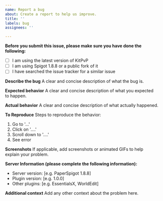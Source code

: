 ```yaml
---
name: Report a bug
about: Create a report to help us improve.
title: ''
labels: bug
assignees: ''

---
```


**Before you submit this issue, please make sure you have done the following:**
- [ ] I am using the latest version of KitPvP
- [ ] I am using Spigot 1.8.8 or a public fork of it
- [ ] I have searched the issue tracker for a similar issue

**Describe the bug**
A clear and concise description of what the bug is.

**Expected behavior**
A clear and concise description of what you expected to happen.

**Actual behavior**
A clear and concise description of what actually happened.

**To Reproduce**
Steps to reproduce the behavior:
1. Go to '...'
2. Click on '....'
3. Scroll down to '....'
4. See error

**Screenshots**
If applicable, add screenshots or animated GIFs to help explain your problem.

**Server Information (please complete the following information):**
 - Server version: [e.g. PaperSpigot 1.8.8]
 - Plugin version: [e.g. 1.0.0]
 - Other plugins: [e.g. EssentialsX, WorldEdit]

**Additional context**
Add any other context about the problem here.
